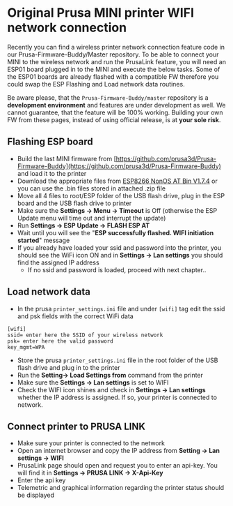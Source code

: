 # Original Prusa MINI printer WIFI network connection
Recently you can find a wireless printer network connection feature code in our Prusa-Firmware-Buddy/Master repository. To be able to connect your MINI to the wireless network and run the PrusaLink feature, you will need an ESP01 board plugged in to the MINI and execute the below tasks. Some of the ESP01 boards are already flashed with a compatible FW therefore you could swap the ESP Flashing and Load network data routines.

Be aware please, that the `Prusa-Firmware-Buddy/master` repository is a **development environment** and features are under development as well. We cannot guarantee, that the feature will be 100% working. Building your own FW from these pages, instead of using official release, is at **your sole risk**.

## Flashing ESP board
- Build the last MINI firmware from [https://github.com/prusa3d/Prusa-Firmware-Buddy](https://github.com/prusa3d/Prusa-Firmware-Buddy) and load it to the printer
- Download the appropriate files from [ESP8266 NonOS AT Bin V1.7.4](https://www.espressif.com/en/support/download/at?keys=&field_type_tid%5B%5D=14&field_type_tid%5B%5D=799) or you can use the .bin files stored in attached .zip file
- Move all 4 files to root/ESP folder of the USB flash drive, plug in the ESP board and the USB flash drive to printer
- Make sure the **Settings -> Menu -> Timeout** is Off (otherwise the ESP Update menu will time out and interrupt the update)
- Run **Settings -> ESP Update -> FLASH ESP AT**
- Wait until you will see the "**ESP successfully flashed. WIFI initiation started**"  message
- If you already have loaded your ssid and password into the printer, you should see the WiFi icon ON and in **Settings -> Lan settings** you should find the assigned IP address
    - If no ssid and password is loaded, proceed with next chapter..

## Load network data
- In the prusa `printer_settings.ini` file and under `[wifi]` tag edit the ssid and psk fields with the correct WiFi data
```
[wifi]
ssid= enter here the SSID of your wireless network
psk= enter here the valid password
key_mgmt=WPA
```
- Store the prusa `printer_settings.ini` file in the root folder of the USB flash drive and plug in to the printer
- Run the **Setting-> Load Settings from** command from the printer
- Make sure the **Settings -> Lan settings** is set to WIFI
- Check the WIFI icon shines and check in **Settings -> Lan settings** whether the IP address is assigned. If so, your printer is connected to network.

## Connect printer to PRUSA LINK
- Make sure your printer is connected to the network
- Open an internet browser and copy the IP address from **Setting -> Lan settings -> WIFI**
- PrusaLink page should open and request you to enter an api-key. You will find it in **Settings -> PRUSA LINK -> X-Api-Key**
- Enter the api key
- Telemetric and graphical information regarding the printer status should be displayed
